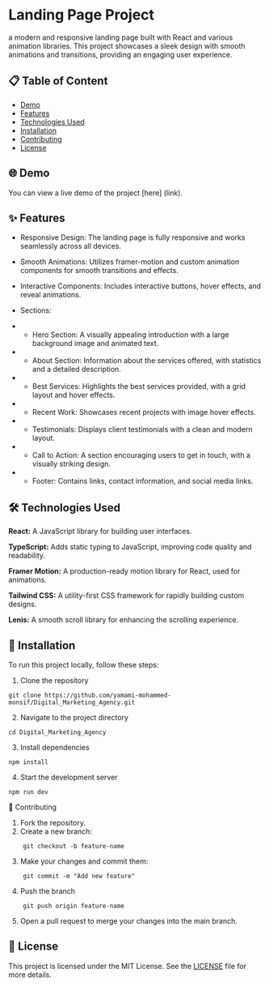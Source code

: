 # Landing Page Project

a modern and responsive landing page built with React and various animation libraries. This project showcases a sleek design with smooth animations and transitions, providing an engaging user experience.

## 📋 Table of Content

- [Demo](#demo)
- [Features](#features)
- [Technologies Used](#technologies-used)
- [Installation](#installation)
- [Contributing](#contributing)
- [License](#license)

## 🌐 Demo

You can view a live demo of the project [here] (link).

## ✨ Features

- Responsive Design: The landing page is fully responsive and works seamlessly across all devices.

- Smooth Animations: Utilizes framer-motion and custom animation components for smooth transitions and effects.

- Interactive Components: Includes interactive buttons, hover effects, and reveal animations.

- Sections:

- - Hero Section: A visually appealing introduction with a large background image and animated text.

- - About Section: Information about the services offered, with statistics and a detailed description.

- - Best Services: Highlights the best services provided, with a grid layout and hover effects.

- - Recent Work: Showcases recent projects with image hover effects.

- - Testimonials: Displays client testimonials with a clean and modern layout.

- - Call to Action: A section encouraging users to get in touch, with a visually striking design.

- - Footer: Contains links, contact information, and social media links.

## 🛠️ Technologies Used

**React:** A JavaScript library for building user interfaces.

**TypeScript:** Adds static typing to JavaScript, improving code quality and readability.

**Framer Motion:** A production-ready motion library for React, used for animations.

**Tailwind CSS:** A utility-first CSS framework for rapidly building custom designs.

**Lenis:** A smooth scroll library for enhancing the scrolling experience.

## 🚀 Installation

To run this project locally, follow these steps:

1. Clone the repository

```
git clone https://github.com/yamami-mohammed-monsif/Digital_Marketing_Agency.git
```

2. Navigate to the project directory

```
cd Digital_Marketing_Agency
```

3. Install dependencies

```
npm install
```

4. Start the development server

```
npm run dev
```

🤝 Contributing

1. Fork the repository.
2. Create a new branch:

```
    git checkout -b feature-name
```

3. Make your changes and commit them:

```
    git commit -m "Add new feature"
```

4. Push the branch

```
    git push origin feature-name
```

5. Open a pull request to merge your changes into the main branch.

## 📄 License

This project is licensed under the MIT License. See the [LICENSE](./LICENCE.txt) file for more details.

